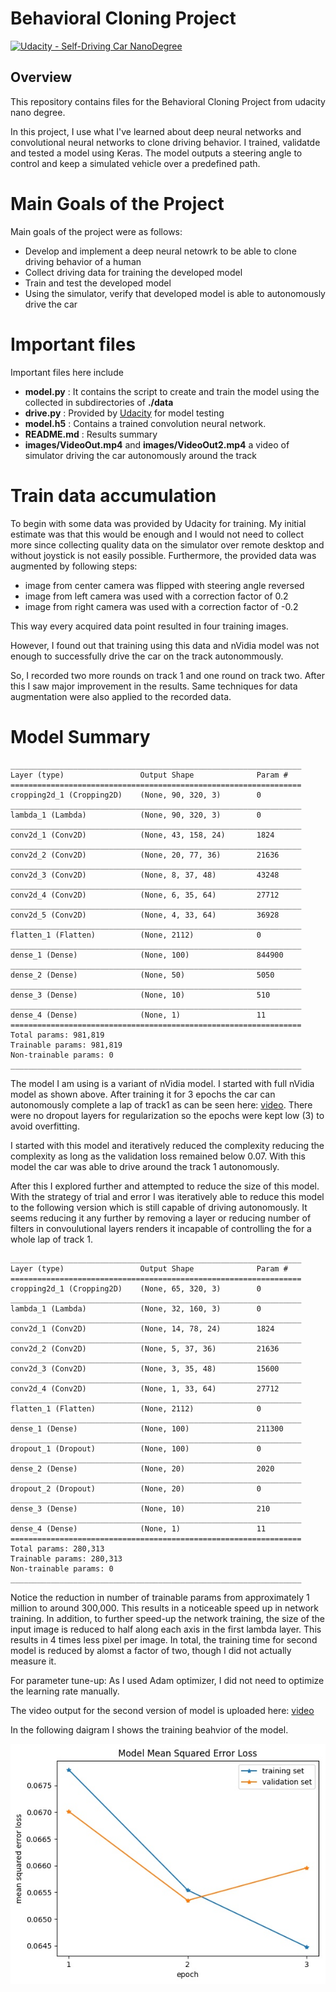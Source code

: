 [image1]: ./images/modelloss.jpg "Accuracy per Epoch and most Error Prone Classes"


# Behavioral Cloning Project

[![Udacity - Self-Driving Car NanoDegree](https://s3.amazonaws.com/udacity-sdc/github/shield-carnd.svg)](http://www.udacity.com/drive)

Overview
---
This repository contains files for the Behavioral Cloning Project from udacity nano degree.

In this project, I use what I've learned about deep neural networks and convolutional neural networks to clone driving behavior. I trained, validatde and tested a model using Keras. The model outputs a steering angle to control and keep a simulated vehicle over a predefined path.

# Main Goals of the Project
Main goals of the project were as follows:
* Develop and implement a deep neural netowrk to be able to clone driving behavior of a human
* Collect driving data for training the developed model
* Train and test the developed model
* Using the simulator, verify that developed model is able to autonomously drive the car

# Important files
Important files here include
- **model.py** : It contains the script to create and train the model using the collected in subdirectories of **./data**
- **drive.py** : Provided by [Udacity](https://github.com/udacity/CarND-Behavioral-Cloning-P3/blob/master/drive.py) for model testing
- **model.h5** : Contains a trained convolution neural network.
- **README.md** : Results summary
- **images/VideoOut.mp4** and **images/VideoOut2.mp4** a video of simulator driving the car autonomously around the track

# Train data accumulation
To begin with some data was provided by Udacity for training. My initial estimate was that this would be enough and I would not need to collect more since collecting 
quality data on the simulator over remote desktop and without joystick is not easily possible. Furthermore, the provided data was augmented by following steps:

* image from center camera was flipped with steering angle reversed
* image from left camera was used with a correction factor of 0.2
* image from right camera was used with a correction factor of -0.2

This way every acquired data point resulted in four training images. 

However, I found out that training using this data and nVidia model was not enough to successfully drive the car on the track autonommously. 

So, I recorded two more rounds on track 1 and one round on track two. After this I saw major improvement in the results. Same techniques for data augmentation were 
also applied to the recorded data. 



# Model Summary 


```
_________________________________________________________________
Layer (type)                 Output Shape              Param #   
=================================================================
cropping2d_1 (Cropping2D)    (None, 90, 320, 3)        0         
_________________________________________________________________
lambda_1 (Lambda)            (None, 90, 320, 3)        0         
_________________________________________________________________
conv2d_1 (Conv2D)            (None, 43, 158, 24)       1824      
_________________________________________________________________
conv2d_2 (Conv2D)            (None, 20, 77, 36)        21636     
_________________________________________________________________
conv2d_3 (Conv2D)            (None, 8, 37, 48)         43248     
_________________________________________________________________
conv2d_4 (Conv2D)            (None, 6, 35, 64)         27712     
_________________________________________________________________
conv2d_5 (Conv2D)            (None, 4, 33, 64)         36928     
_________________________________________________________________
flatten_1 (Flatten)          (None, 2112)              0         
_________________________________________________________________
dense_1 (Dense)              (None, 100)               844900    
_________________________________________________________________
dense_2 (Dense)              (None, 50)                5050      
_________________________________________________________________
dense_3 (Dense)              (None, 10)                510       
_________________________________________________________________
dense_4 (Dense)              (None, 1)                 11        
=================================================================
Total params: 981,819
Trainable params: 981,819
Non-trainable params: 0
_________________________________________________________________
```


The model I am using is a variant of nVidia model. I started with full nVidia model as shown above. After training it for 3 
epochs the car can autonomously complete a lap of track1 as can be seen here:  [video](images/videoOut.mp4). There were no 
dropout layers for regularization so the epochs were kept low (3) to avoid overfitting. 

I started with this model and iteratively reduced the complexity reducing the complexity as long as the validation loss 
remained below 0.07. With this model the car was able to drive around the track 1 autonomously. 

After this I explored further and attempted to reduce the size of this model. 
With the strategy of trial and error I was iteratively able to reduce this model to the following version which is still capable of driving autonomously. 
It seems reducing it any further by removing a layer or reducing number of filters in convoulutional layers renders it incapable of controlling the for a 
whole lap of track 1. 


```
_________________________________________________________________
Layer (type)                 Output Shape              Param #   
=================================================================
cropping2d_1 (Cropping2D)    (None, 65, 320, 3)        0         
_________________________________________________________________
lambda_1 (Lambda)            (None, 32, 160, 3)        0         
_________________________________________________________________
conv2d_1 (Conv2D)            (None, 14, 78, 24)        1824      
_________________________________________________________________
conv2d_2 (Conv2D)            (None, 5, 37, 36)         21636     
_________________________________________________________________
conv2d_3 (Conv2D)            (None, 3, 35, 48)         15600     
_________________________________________________________________
conv2d_4 (Conv2D)            (None, 1, 33, 64)         27712     
_________________________________________________________________
flatten_1 (Flatten)          (None, 2112)              0         
_________________________________________________________________
dense_1 (Dense)              (None, 100)               211300    
_________________________________________________________________
dropout_1 (Dropout)          (None, 100)               0         
_________________________________________________________________
dense_2 (Dense)              (None, 20)                2020      
_________________________________________________________________
dropout_2 (Dropout)          (None, 20)                0         
_________________________________________________________________
dense_3 (Dense)              (None, 10)                210       
_________________________________________________________________
dense_4 (Dense)              (None, 1)                 11        
=================================================================
Total params: 280,313
Trainable params: 280,313
Non-trainable params: 0
_________________________________________________________________
```

Notice the reduction in number of trainable params from approximately 1 million to around 300,000. This results in a noticeable speed up in network training.
In addition, to further speed-up the network training, the size of the input image is reduced to half along each axis in the first lambda layer. 
This results in 4 times less pixel per image. In total, the training time for second model is reduced by alomst a factor of two, though I did not actually measure it.

For parameter tune-up: As I used Adam optimizer, I did not need to optimize the learning rate manually.

The video output for the second version of model is uploaded here: [video](images/videoOut2.mp4)

In the following daigram I shows the training beahvior of the model.


![alt text][image1]


